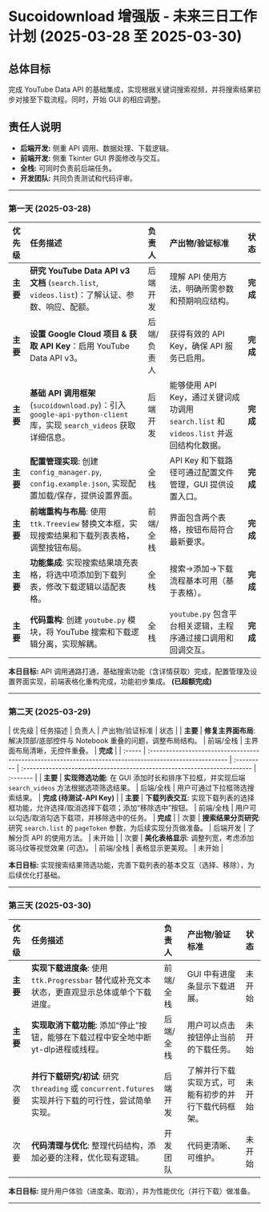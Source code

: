 # Sucoidownload 增强版 - 未来三日工作计划 (2025-03-28 至 2025-03-30)

## 总体目标
完成 YouTube Data API 的基础集成，实现根据关键词搜索视频，并将搜索结果初步对接至下载流程。同时，开始 GUI 的相应调整。

## 责任人说明
*   **后端开发:** 侧重 API 调用、数据处理、下载逻辑。
*   **前端开发:** 侧重 Tkinter GUI 界面修改与交互。
*   **全栈:** 可同时负责前后端任务。
*   **开发团队:** 共同负责测试和代码评审。

---

### 第一天 (2025-03-28)

| 优先级 | 任务描述                                                                                                  | 负责人       | 产出物/验证标准                                                                                   | 状态     |
| :----- | :------------------------------------------------------------------------------------------------------ | :----------- | :------------------------------------------------------------------------------------------------ | :------- |
| **主要** | **研究 YouTube Data API v3 文档** (`search.list`, `videos.list`)：了解认证、参数、响应、配额。                | 后端开发     | 理解 API 使用方法，明确所需参数和预期响应结构。                                                  | **完成** |
| **主要** | **设置 Google Cloud 项目 & 获取 API Key**：启用 YouTube Data API v3。                                   | 后端/负责人  | 获得有效的 API Key，确保 API 服务已启用。                                                       | **完成** |
| **主要** | **基础 API 调用框架** (`sucoidownload.py`)：引入 `google-api-python-client` 库，实现 `search_videos` 获取详细信息。 | 后端开发     | 能够使用 API Key，通过关键词成功调用 `search.list` 和 `videos.list` 并返回结构化数据。               | **完成** |
| **主要** | **配置管理实现**: 创建 `config_manager.py`, `config.example.json`, 实现配置加载/保存，提供设置界面。          | 全栈         | API Key 和下载路径可通过配置文件管理，GUI 提供设置入口。                                         | **完成** |
| **主要** | **前端重构与布局**: 使用 `ttk.Treeview` 替换文本框，实现搜索结果和下载列表表格，调整按钮布局。                | 前端/全栈    | 界面包含两个表格，按钮布局符合最新要求。                                                       | **完成** |
| **主要** | **功能集成**: 实现搜索结果填充表格，将选中项添加到下载列表，修改下载逻辑以适配表格。                           | 全栈         | 搜索->添加->下载流程基本可用（基于表格）。                                                     | **完成** |
| **主要** | **代码重构**: 创建 `youtube.py` 模块，将 YouTube 搜索和下载逻辑分离，实现解耦。                      | 全栈         | `youtube.py` 包含平台相关逻辑，主程序通过接口调用和回调交互。                               | **完成** |

**本日目标:** API 调用通路打通，基础搜索功能（含详情获取）完成，配置管理及设置界面实现，前端表格化重构完成，功能初步集成。 **(已超额完成)**

---

### 第二天 (2025-03-29)

| 优先级 | 任务描述                                                                                                | 负责人     | 产出物/验证标准                                                          | 状态     |
| **主要** | **修复主界面布局**: 解决顶部/底部控件与 Notebook 重叠的问题，调整布局结构。                        | 前端/全栈  | 主界面布局清晰，无控件重叠。                                    | **完成** |
| :----- | :------------------------------------------------------------------------------------------------------ | :--------- | :----------------------------------------------------------------------- | :------- |
| **主要** | **实现筛选功能**: 在 GUI 添加时长和排序下拉框，并实现后端 `search_videos` 方法根据选项筛选结果。                | 后端/全栈  | 用户可通过下拉框筛选搜索结果。                                           | **完成 (待测试-API Key)** |
| **主要** | **下载列表交互**: 实现下载列表的选择框功能，允许选择/取消选择下载项；添加“移除选中”按钮。                     | 前端/全栈  | 用户可以勾选/取消勾选下载项，并移除选中的任务。                          | **完成** |
| 次要   | **搜索结果分页研究**: 研究 `search.list` 的 `pageToken` 参数，为后续实现分页做准备。                       | 后端开发   | 了解分页 API 的使用方法。                                                | 未开始   |
| 次要   | **美化表格显示**: 调整列宽，考虑添加斑马纹等视觉效果 (可选)。                                               | 前端/全栈  | 表格显示更美观。                                                         | 未开始   |

**本日目标:** 实现搜索结果筛选功能，完善下载列表的基本交互（选择、移除），为后续优化打基础。

---

### 第三天 (2025-03-30)

| 优先级 | 任务描述                                                                                                  | 负责人     | 产出物/验证标准                                                                | 状态     |
| :----- | :-------------------------------------------------------------------------------------------------------- | :--------- | :----------------------------------------------------------------------------- | :------- |
| **主要** | **实现下载进度条**: 使用 `ttk.Progressbar` 替代或补充文本状态，更直观显示总体或单个下载进度。                  | 前端/全栈  | GUI 中有进度条显示下载进展。                                                 | 未开始   |
| **主要** | **实现取消下载功能**: 添加“停止”按钮，能够在下载过程中安全地中断yt-dlp进程或线程。                          | 后端/全栈  | 用户可以点击按钮停止当前的下载任务。                                           | 未开始   |
| 次要   | **并行下载研究/初试**: 研究 `threading` 或 `concurrent.futures` 实现并行下载的可行性，尝试简单实现。         | 后端开发   | 了解并行下载实现方式，可能有初步的并行下载代码框架。                             | 未开始   |
| 次要   | **代码清理与优化**: 整理代码结构，添加必要的注释，优化现有逻辑。                                             | 开发团队   | 代码更清晰、可维护。                                                           | 未开始   |

**本日目标:** 提升用户体验（进度条、取消），并为性能优化（并行下载）做准备。

---